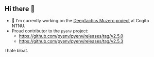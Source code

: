 ## Hi there 👋

- 🔭 I'm currently working on the [DeepTactics Muzero project](https://github.com/CogitoNTNU/DeepTactics-Muzero) at Cogito NTNU.
- Proud contributor to the `pyenv` project:
    - https://github.com/pyenv/pyenv/releases/tag/v2.5.0
    - https://github.com/pyenv/pyenv/releases/tag/v2.5.3

I hate bloat.

<!--
**ChristianFredrik69/ChristianFredrik69** is a ✨ _special_ ✨ repository because its `README.md` (this file) appears on your GitHub profile.

Here are some ideas to get you started:

- 🔭 I’m currently working on ...
- 🌱 I’m currently learning ...
- 👯 I’m looking to collaborate on ...
- 🤔 I’m looking for help with ...
- 💬 Ask me about ...
- 📫 How to reach me: ...
- 😄 Pronouns: ...
- ⚡ Fun fact: ...
-->
